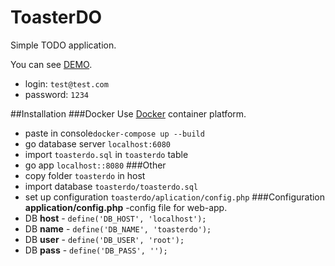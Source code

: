# ToasterDO
Simple TODO application.

You can see [DEMO](http://demo.bitabit.com.ua/). 
* login:     `test@test.com`
* password:  `1234 `

##Installation
###Docker
Use  [Docker](https://www.docker.com/) container platform.
* paste in console`docker-compose up --build`
* go database server `localhost:6080`
* import `toasterdo.sql` in `toasterdo` table
* go app `localhost::8080`
###Other
* copy folder `toasterdo` in host
* import database `toasterdo/toasterdo.sql` 
* set up configuration `toasterdo/aplication/config.php`
###Configuration
**application/config.php** -config file for web-app.
* DB **host** - ``define('DB_HOST', 'localhost');`` 
* DB **name** - ``define('DB_NAME', 'toasterdo');`` 
* DB **user** - ``define('DB_USER', 'root');`` 
* DB **pass** - ``define('DB_PASS', '');``

